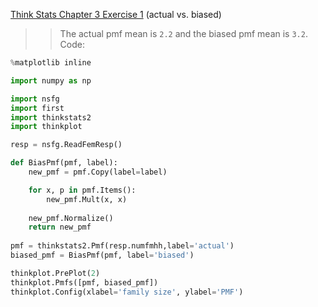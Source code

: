 [Think Stats Chapter 3 Exercise 1](http://greenteapress.com/thinkstats2/html/thinkstats2004.html#toc31) (actual vs. biased)

>> The actual pmf mean is `2.2` and the biased pmf mean is `3.2`.
Code:
```python
%matplotlib inline

import numpy as np

import nsfg
import first
import thinkstats2
import thinkplot

resp = nsfg.ReadFemResp()

def BiasPmf(pmf, label):
    new_pmf = pmf.Copy(label=label)

    for x, p in pmf.Items():
        new_pmf.Mult(x, x)
        
    new_pmf.Normalize()
    return new_pmf
    
pmf = thinkstats2.Pmf(resp.numfmhh,label='actual')
biased_pmf = BiasPmf(pmf, label='biased')

thinkplot.PrePlot(2)
thinkplot.Pmfs([pmf, biased_pmf])
thinkplot.Config(xlabel='family size', ylabel='PMF')
```